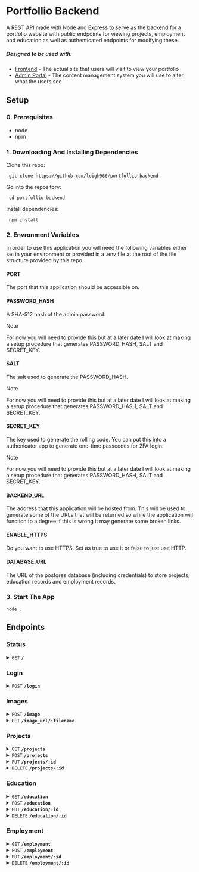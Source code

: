 # Portfollio Backend
A REST API made with Node and Express to serve as the backend for a portfolio website with public endpoints for viewing projects, employment and education as well as authenticated endpoints for modifying these.
##### Designed to be used with:
- [Frontend](https://github.com/leigh966/portfolio-frontend) - The actual site that users will visit to view your portfolio
- [Admin Portal](https://github.com/leigh966/PortfolioAdminPortal) - The content management system you will use to alter what the users see
## Setup
### 0. Prerequisites
- node
- npm
  
### 1. Downloading And Installing Dependencies

 Clone this repo:
```
 git clone https://github.com/leigh966/portfollio-backend
```

 Go into the repository:
```
 cd portfollio-backend
```

 Install dependencies:
```
 npm install
```


### 2. Envronment Variables

In order to use this application you will need the following variables either set in your environment or provided in a .env file at the root of the file structure provided by this repo.

#### PORT

The port that this application should be accessible on.

#### PASSWORD_HASH

A SHA-512 hash of the admin password.

> [!NOTE]
> For now you will need to provide this but at a later date I will look at making a setup procedure that generates PASSWORD_HASH, SALT and SECRET_KEY.

#### SALT

The salt used to generate the PASSWORD_HASH.

> [!NOTE]
> For now you will need to provide this but at a later date I will look at making a setup procedure that generates PASSWORD_HASH, SALT and SECRET_KEY.

#### SECRET_KEY

The key used to generate the rolling code. You can put this into a authenicator app to generate one-time passcodes for 2FA login.

> [!NOTE]
> For now you will need to provide this but at a later date I will look at making a setup procedure that generates PASSWORD_HASH, SALT and SECRET_KEY.

#### BACKEND_URL

The address that this application will be hosted from. This will be used to generate some of the URLs that will be returned so while the application will function to a degree if this is wrong it may generate some broken links.

#### ENABLE_HTTPS

Do you want to use HTTPS. Set as true to use it or false to just use HTTP.

#### DATABASE_URL

The URL of the postgres database (including credentials) to store projects, education records and employment records.

### 3. Start The App
```
node .
```

## Endpoints
### Status
<details>
 <summary><code>GET</code> <code><b>/</b></code></summary>
  
Just returns a 204. Use this in your frontend/admin portal to ensure that the backend is actually reachable.

##### Example cURL
> ```javascript
>  curl --location 'https://localhost:3001/'
> ```

</details>

### Login

<details>
 <summary><code>POST</code> <code><b>/login</b></code></summary>

##### Parameters

> | Name     | Type     | Data Type     | Description                                                                                                            |
> | -------- | -------- | ------------- | ---------------------------------------------------------------------------------------------------------------------- |
> | password | required | string (JSON) | The admin password for the portfolio                                                                                   |
> | otp      | required | string (JSON) | The rolling password for the portfolio consisting of 6 numbers and changing every 30 seconds according to a secret key |

##### Responses

> | http code | content-type              | response                                                                                                |
> | --------- | ------------------------- | ------------------------------------------------------------------------------------------------------- |
> | `201`     | `text/html;charset=UTF-8` | Session Id that can be used to authenticate future endpoint calls                                       |
> | `401`     | `text/html;charset=utf-8` | `Failed To Authenticate`                                                                                |
> | `500`     | `text/html;charset=utf-8` | Internal error as a result of trying to access an input value not provided. I plan to patch this later. |

##### Example cURL

> ```javascript
>  curl --location 'https://localhost:3001/login' --header 'Content-Type: application/json' --data '{"password" : "examplePassword123", "otp": "123456"}'
> ```

</details>

### Images

<details>
 <summary><code>POST</code> <code><b>/image</b></code></summary>

##### Parameters

> | Name       | Type     | Data Type                         | Description                                                                    |
> | ---------- | -------- | --------------------------------- | ------------------------------------------------------------------------------ |
> | session_id | required | string (Header)                   | The session id returned by the login endpoint after successful authentication. |
> | image      | required | Image File (Multipart-Form Entry) | The image you want to upload.                                                  |

##### Responses

> | http code | content-type              | response                                                                                                |
> | --------- | ------------------------- | ------------------------------------------------------------------------------------------------------- |
> | `201`     | `text/html;charset=UTF-8` | Filename of the file on the server                                                                      |
> | `401`     | `text/html;charset=utf-8` | `Failed To Authenticate`                                                                                |
> | `500`     | `text/html;charset=utf-8` | Internal error as a result of trying to access an input value not provided. I plan to patch this later. |

</details>

<details>
 <summary><code>GET</code> <code><b>/image_url/:filename</b></code></summary>

##### Parameters

> | Name       | Type     | Data Type                         | Description                                                                    |
> | ---------- | -------- | --------------------------------- | ------------------------------------------------------------------------------ |
> | session_id | required | string (Header)                   | The session id returned by the login endpoint after successful authentication. |
> | filename   | required | Image File (Multipart-Form Entry) | The image you want to upload.                                                  |

##### Responses

> | http code | content-type              | response                                                                                                |
> | --------- | ------------------------- | ------------------------------------------------------------------------------------------------------- |
> | `200`     | `text/html;charset=UTF-8` | URL to access the file matching the filename given                                                      |
> | `401`     | `text/html;charset=utf-8` | `Failed To Authenticate`                                                                                |
> | `500`     | `text/html;charset=utf-8` | Internal error as a result of trying to access an input value not provided. I plan to patch this later. |

</details>

### Projects

[comment]: <> (GET)

<details>
 <summary><code>GET</code> <code><b>/projects</b></code></summary>

##### Parameters

> | Name | Type | Data Type | Description |
> | ---- | ---- | --------- | ----------- |
> | None | N/A  | N/A       | N/A         |

##### Responses

> | http code | content-type              | response                                                                            |
> | --------- | ------------------------- | ----------------------------------------------------------------------------------- |
> | `200`     | `text/html;charset=UTF-8` | A list of all the projects currently stored on the server, returned in JSON format. |

##### Example cURL

> ```javascript
>  curl --location 'https://localhost:3001/projects'
> ```

</details>

[comment]: <> (POST)

<details>
 <summary><code>POST</code> <code><b>/projects</b></code></summary>

##### Parameters

> | Name           | Type     | Data Type       | Description                                                                                                                                   |
> | -------------- | -------- | --------------- | --------------------------------------------------------------------------------------------------------------------------------------------- |
> | session_id     | required | string (Header) | The session id returned by the login endpoint after successful authentication.                                                                |
> | name           | required | string (JSON)   | The name of the project to be added to the portfolio                                                                                          |
> | description    | required | string (JSON)   | The description of the project to be added to the portfolio                                                                                   |
> | tagline        | required | string (JSON)   | The tagline of the project to be added to the portfolio                                                                                       |
> | image_filename | optional | string (JSON)   | The filename of the image that the project should use as its banner. The endpoint will return 404 if this image is not present on the server. |

##### Responses

> | http code | content-type              | response                                                                                                |
> | --------- | ------------------------- | ------------------------------------------------------------------------------------------------------- |
> | `201`     | `text/html;charset=UTF-8` | `Record Added`                                                                                          |
> | `401`     | `text/html;charset=utf-8` | `Failed To Authenticate`                                                                                |
> | `404`     | `text/html;charset=utf-8` | `Image Not Found`                                                                                       |
> | `500`     | `text/html;charset=utf-8` | Internal error as a result of trying to access an input value not provided. I plan to patch this later. |

##### Example cURL

> ```javascript
>  curl --location 'https://localhost:3001/projects' --header 'Content-Type: application/json' --header 'session_id: aaaaaaaaaaaaaaaaaaaaaaaaaaaaaaaaaaaaaaaaaaaaaaaaaaaaaaaaaaaaaaaaaaaaaaaaaaaaaaaaaaaaaaaaaaaaaaaaaaaaaaaaaaaaaaaaaaaaaaaaaaaaaaaaaaaaaaaaaaaaaaaaaaaaaaaaaaaaaaaaaaaaaaaaaaaaaaaaaaaaaaaaaaaaaaaaaaaaaaaaaaaaaaaaaaaaaaaaaaaaaaaaaaaaaaaaaaaaaaaaaaaaaaaaaaaaaa' -data '{    "name":"example name!",     "description":"example description!",     "tagline":"example tagline :P", "image_filename":""}'
> ```

</details>

[comment]: <> (PUT)

<details>
 <summary><code>PUT</code> <code><b>/projects/:id</b></code></summary>

##### Parameters

> | Name           | Type     | Data Type       | Description                                                                                                                                       |
> | -------------- | -------- | --------------- | ------------------------------------------------------------------------------------------------------------------------------------------------- |
> | id             | required | string (path)   | The id of the project we're going to update.                                                                                                      |
> | session_id     | required | string (header) | The session id returned by the login endpoint after successful authentication.                                                                    |
> | name           | required | string (JSON)   | The new name of the project we're adding.                                                                                                         |
> | description    | required | string (JSON)   | The new description of the project we're editting                                                                                                 |
> | tagline        | required | string (JSON)   | The new tagline of the project we're editting                                                                                                     |
> | image_filename | optional | string (JSON)   | The new filename of the image that the project should use as its banner. The endpoint will return 404 if this image is not present on the server. |

##### Responses

> | http code | content-type              | response                                                                                                                 |
> | --------- | ------------------------- | ------------------------------------------------------------------------------------------------------------------------ |
> | `201`     | `text/html;charset=UTF-8` | `Record Updated` - Should update this to 200 or 204 at some point                                                        |
> | `401`     | `text/html;charset=utf-8` | `Failed To Authenticate`                                                                                                 |
> | `500`     | `text/html;charset=utf-8` | Internal error as a result of trying to edit a project that does not exist, will update this to catch the and return 404 |

##### Example cURL

> ```javascript
>  curl --location --request PUT 'https://localhost:3001/project/26' --header 'Content-Type: application/json' --header 'session_id: aaaaaaaaaaaaaaaaaaaaaaaaaaaaaaaaaaaaaaaaaaaaaaaaaaaaaaaaaaaaaaaaaaaaaaaaaaaaaaaaaaaaaaaaaaaaaaaaaaaaaaaaaaaaaaaaaaaaaaaaaaaaaaaaaaaaaaaaaaaaaaaaaaaaaaaaaaaaaaaaaaaaaaaaaaaaaaaaaaaaaaaaaaaaaaaaaaaaaaaaaaaaaaaaaaaaaaaaaaaaaaaaaaaaaaaaaaaaaaaaaaaaaaaaaaaaaa'  --data '{    "name":"updated name",    "description":"updated description",    "tagline": "tagline",    "image_filename": "10998788-f322-4466-8c71-44cedb3ca595.jpg"}'
> ```

</details>

[comment]: <> (DELETE)

<details>
 <summary><code>DELETE</code> <code><b>/projects/:id</b></code></summary>

##### Parameters

> | Name       | Type     | Data Type       | Description                                                                    |
> | ---------- | -------- | --------------- | ------------------------------------------------------------------------------ |
> | id         | required | string (path)   | The id of the project we're going to delete.                                   |
> | session_id | required | string (header) | The session id returned by the login endpoint after successful authentication. |

##### Responses

> | http code | content-type | response |
> | --------- | ------------ | -------- |
> | `204`     | None         | None     |

##### Example cURL

> ```javascript
>  curl --location --request DELETE 'https://localhost:3001/projects/4' --header 'session_id: aaaaaaaaaaaaaaaaaaaaaaaaaaaaaaaaaaaaaaaaaaaaaaaaaaaaaaaaaaaaaaaaaaaaaaaaaaaaaaaaaaaaaaaaaaaaaaaaaaaaaaaaaaaaaaaaaaaaaaaaaaaaaaaaaaaaaaaaaaaaaaaaaaaaaaaaaaaaaaaaaaaaaaaaaaaaaaaaaaaaaaaaaaaaaaaaaaaaaaaaaaaaaaaaaaaaaaaaaaaaaaaaaaaaaaaaaaaaaaaaaaaaaaaaaaaaaa'
> ```

</details>

### Education

[comment]: <> (GET)

<details>
 <summary><code>GET</code> <code><b>/education</b></code></summary>

##### Parameters

> | Name | Type | Data Type | Description |
> | ---- | ---- | --------- | ----------- |
> | None | N/A  | N/A       | N/A         |

##### Responses

> | http code | content-type              | response                                                                                     |
> | --------- | ------------------------- | -------------------------------------------------------------------------------------------- |
> | `200`     | `text/html;charset=UTF-8` | A list of all the education entries currently stored on the server, returned in JSON format. |

##### Example cURL

> ```javascript
>  curl --location 'https://localhost:3001/education'
> ```

</details>

[comment]: <> (POST)

<details>
 <summary><code>POST</code> <code><b>/education</b></code></summary>

##### Parameters

> | Name       | Type     | Data Type       | Description                                                                    |
> | ---------- | -------- | --------------- | ------------------------------------------------------------------------------ |
> | session_id | required | string (Header) | The session id returned by the login endpoint after successful authentication. |
> | course     | required | string (JSON)   | The name of the course to be added to the portfolio                            |
> | school     | required | string (JSON)   | The institution that the course to be added to the portfolio was completed at  |
> | start_date | required | date (JSON)     | The start date of the course to be added to the portfolio.                     |
> | end_date   | required | date (JSON)     | The start date of the course to be added to the portfolio.                     |

##### Responses

> | http code | content-type              | response                                                                                                |
> | --------- | ------------------------- | ------------------------------------------------------------------------------------------------------- |
> | `201`     | `text/html;charset=UTF-8` | `Record Added`                                                                                          |
> | `401`     | `text/html;charset=utf-8` | `Failed To Authenticate`                                                                                |
> | `500`     | `text/html;charset=utf-8` | Internal error as a result of trying to access an input value not provided. I plan to patch this later. |

##### Example cURL

> ```javascript
>  curl --location 'https://localhost:3001/education' --header 'Content-Type: application/json' --header 'session_id: aaaaaaaaaaaaaaaaaaaaaaaaaaaaaaaaaaaaaaaaaaaaaaaaaaaaaaaaaaaaaaaaaaaaaaaaaaaaaaaaaaaaaaaaaaaaaaaaaaaaaaaaaaaaaaaaaaaaaaaaaaaaaaaaaaaaaaaaaaaaaaaaaaaaaaaaaaaaaaaaaaaaaaaaaaaaaaaaaaaaaaaaaaaaaaaaaaaaaaaaaaaaaaaaaaaaaaaaaaaaaaaaaaaaaaaaaaaaaaaaaaaaaaaaaaaaaa' -data '{ "school":"example school", "course":"example course", "start_date":"2024-08-13",    "end_date":"2024-09-12" }'
> ```

</details>

[comment]: <> (PUT)

<details>
 <summary><code>PUT</code> <code><b>/education/:id</b></code></summary>

##### Parameters

> | Name       | Type     | Data Type       | Description                                                                    |
> | ---------- | -------- | --------------- | ------------------------------------------------------------------------------ |
> | id         | required | string (path)   | The id of the education record we're going to update.                          |
> | session_id | required | string (header) | The session id returned by the login endpoint after successful authentication. |
> | course     | required | string (JSON)   | The name of the updated course .                                               |
> | school     | required | string (JSON)   | The institution of the updated course.                                         |
> | start_date | required | date (JSON)     | The updated start date of the course.                                          |
> | end_date   | required | date (JSON)     | The updated end date of the course to be added to the portfolio.               |

##### Responses

> | http code | content-type              | response                                                                                                                 |
> | --------- | ------------------------- | ------------------------------------------------------------------------------------------------------------------------ |
> | `201`     | `text/html;charset=UTF-8` | `Record Updated` - Should update this to 200 or 204 at some point                                                        |
> | `401`     | `text/html;charset=utf-8` | `Failed To Authenticate`                                                                                                 |
> | `500`     | `text/html;charset=utf-8` | Internal error as a result of trying to edit a project that does not exist, will update this to catch the and return 404 |

##### Example cURL

> ```javascript
>  curl --location --request PUT 'https://localhost:3001/education/26' --header 'Content-Type: application/json' --header 'session_id: aaaaaaaaaaaaaaaaaaaaaaaaaaaaaaaaaaaaaaaaaaaaaaaaaaaaaaaaaaaaaaaaaaaaaaaaaaaaaaaaaaaaaaaaaaaaaaaaaaaaaaaaaaaaaaaaaaaaaaaaaaaaaaaaaaaaaaaaaaaaaaaaaaaaaaaaaaaaaaaaaaaaaaaaaaaaaaaaaaaaaaaaaaaaaaaaaaaaaaaaaaaaaaaaaaaaaaaaaaaaaaaaaaaaaaaaaaaaaaaaaaaaaaaaaaaaaa'  --data '{ "school":"example school", "course":"example course", "start_date":"2024-08-13",    "end_date":"2024-09-12" }'
> ```

</details>

[comment]: <> (DELETE)

<details>
 <summary><code>DELETE</code> <code><b>/education/:id</b></code></summary>

##### Parameters

> | Name       | Type     | Data Type       | Description                                                                    |
> | ---------- | -------- | --------------- | ------------------------------------------------------------------------------ |
> | id         | required | string (path)   | The id of the education record we're going to delete.                          |
> | session_id | required | string (header) | The session id returned by the login endpoint after successful authentication. |

##### Responses

> | http code | content-type | response |
> | --------- | ------------ | -------- |
> | `204`     | None         | None     |

##### Example cURL

> ```javascript
>  curl --location --request DELETE 'https://localhost:3001/projects/4' --header 'session_id: aaaaaaaaaaaaaaaaaaaaaaaaaaaaaaaaaaaaaaaaaaaaaaaaaaaaaaaaaaaaaaaaaaaaaaaaaaaaaaaaaaaaaaaaaaaaaaaaaaaaaaaaaaaaaaaaaaaaaaaaaaaaaaaaaaaaaaaaaaaaaaaaaaaaaaaaaaaaaaaaaaaaaaaaaaaaaaaaaaaaaaaaaaaaaaaaaaaaaaaaaaaaaaaaaaaaaaaaaaaaaaaaaaaaaaaaaaaaaaaaaaaaaaaaaaaaaa'
> ```

</details>

### Employment

[comment]: <> (GET)

<details>
 <summary><code>GET</code> <code><b>/employment</b></code></summary>

##### Parameters

> | Name | Type | Data Type | Description |
> | ---- | ---- | --------- | ----------- |
> | None | N/A  | N/A       | N/A         |

##### Responses

> | http code | content-type              | response                                                                                      |
> | --------- | ------------------------- | --------------------------------------------------------------------------------------------- |
> | `200`     | `text/html;charset=UTF-8` | A list of all the employment entries currently stored on the server, returned in JSON format. |

##### Example cURL

> ```javascript
>  curl --location 'https://localhost:3001/employment'
> ```

</details>

[comment]: <> (POST)

<details>
 <summary><code>POST</code> <code><b>/employment</b></code></summary>

##### Parameters

> | Name       | Type     | Data Type       | Description                                                                    |
> | ---------- | -------- | --------------- | ------------------------------------------------------------------------------ |
> | session_id | required | string (Header) | The session id returned by the login endpoint after successful authentication. |
> | job_title  | required | string (JSON)   | The position held for this employment record.                                  |
> | employer   | required | string (JSON)   | The employer for this employment record.                                       |
> | start_date | required | date (JSON)     | The start date of the course to be added to the portfolio.                     |
> | end_date   | required | date (JSON)     | The start date of the course to be added to the portfolio.                     |

##### Responses

> | http code | content-type              | response                                                                                                |
> | --------- | ------------------------- | ------------------------------------------------------------------------------------------------------- |
> | `201`     | `text/html;charset=UTF-8` | `Record Added`                                                                                          |
> | `401`     | `text/html;charset=utf-8` | `Failed To Authenticate`                                                                                |
> | `500`     | `text/html;charset=utf-8` | Internal error as a result of trying to access an input value not provided. I plan to patch this later. |

##### Example cURL

> ```javascript
>  curl --location 'https://localhost:3001/employment' --header 'Content-Type: application/json' --header 'session_id: aaaaaaaaaaaaaaaaaaaaaaaaaaaaaaaaaaaaaaaaaaaaaaaaaaaaaaaaaaaaaaaaaaaaaaaaaaaaaaaaaaaaaaaaaaaaaaaaaaaaaaaaaaaaaaaaaaaaaaaaaaaaaaaaaaaaaaaaaaaaaaaaaaaaaaaaaaaaaaaaaaaaaaaaaaaaaaaaaaaaaaaaaaaaaaaaaaaaaaaaaaaaaaaaaaaaaaaaaaaaaaaaaaaaaaaaaaaaaaaaaaaaaaaaaaaaaa' -data '{ "employer":"example employer", "job_title":"example job title", "start_date":"2024-08-13",    "end_date":"2024-09-12" }'
> ```

</details>

[comment]: <> (PUT)

<details>
 <summary><code>PUT</code> <code><b>/employment/:id</b></code></summary>

##### Parameters

> | Name       | Type     | Data Type       | Description                                                                    |
> | ---------- | -------- | --------------- | ------------------------------------------------------------------------------ |
> | id         | required | string (path)   | The id of the education record we're going to update.                          |
> | session_id | required | string (header) | The session id returned by the login endpoint after successful authentication. |
> | job_title  | required | string (JSON)   | The position held for this employment record.                                  |
> | employer   | required | string (JSON)   | The employer for this employment record.                                       |
> | start_date | required | date (JSON)     | The updated start date of the course.                                          |
> | end_date   | required | date (JSON)     | The updated end date of the course to be added to the portfolio.               |

##### Responses

> | http code | content-type              | response                                                                                                                 |
> | --------- | ------------------------- | ------------------------------------------------------------------------------------------------------------------------ |
> | `201`     | `text/html;charset=UTF-8` | `Record Updated` - Should update this to 200 or 204 at some point                                                        |
> | `401`     | `text/html;charset=utf-8` | `Failed To Authenticate`                                                                                                 |
> | `500`     | `text/html;charset=utf-8` | Internal error as a result of trying to edit a project that does not exist, will update this to catch the and return 404 |

##### Example cURL

> ```javascript
>  curl --location --request PUT 'https://localhost:3001/employment/26' --header 'Content-Type: application/json' --header 'session_id: aaaaaaaaaaaaaaaaaaaaaaaaaaaaaaaaaaaaaaaaaaaaaaaaaaaaaaaaaaaaaaaaaaaaaaaaaaaaaaaaaaaaaaaaaaaaaaaaaaaaaaaaaaaaaaaaaaaaaaaaaaaaaaaaaaaaaaaaaaaaaaaaaaaaaaaaaaaaaaaaaaaaaaaaaaaaaaaaaaaaaaaaaaaaaaaaaaaaaaaaaaaaaaaaaaaaaaaaaaaaaaaaaaaaaaaaaaaaaaaaaaaaaaaaaaaaaa'  --data '{ "employer":"example employer", "job_title":"example job title", "start_date":"2024-08-13",    "end_date":"2024-09-12" }'
> ```

</details>

[comment]: <> (DELETE)

<details>
 <summary><code>DELETE</code> <code><b>/employment/:id</b></code></summary>

##### Parameters

> | Name       | Type     | Data Type       | Description                                                                    |
> | ---------- | -------- | --------------- | ------------------------------------------------------------------------------ |
> | id         | required | string (path)   | The id of the employment record we're going to delete.                         |
> | session_id | required | string (header) | The session id returned by the login endpoint after successful authentication. |

##### Responses

> | http code | content-type | response |
> | --------- | ------------ | -------- |
> | `204`     | None         | None     |

##### Example cURL

> ```javascript
>  curl --location --request DELETE 'https://localhost:3001/projects/4' --header 'session_id: aaaaaaaaaaaaaaaaaaaaaaaaaaaaaaaaaaaaaaaaaaaaaaaaaaaaaaaaaaaaaaaaaaaaaaaaaaaaaaaaaaaaaaaaaaaaaaaaaaaaaaaaaaaaaaaaaaaaaaaaaaaaaaaaaaaaaaaaaaaaaaaaaaaaaaaaaaaaaaaaaaaaaaaaaaaaaaaaaaaaaaaaaaaaaaaaaaaaaaaaaaaaaaaaaaaaaaaaaaaaaaaaaaaaaaaaaaaaaaaaaaaaaaaaaaaaaa'
> ```

</details>
